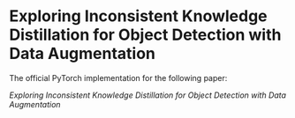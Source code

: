 # Exploring Inconsistent Knowledge Distillation for Object Detection with Data Augmentation
The official PyTorch implementation for the following paper:

*Exploring Inconsistent Knowledge Distillation for Object Detection with Data Augmentation*

